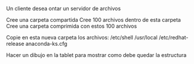 Un cliente desea ontar un servidor de archivos



Cree una carpeta compartida
Cree 100 archivos dentro de esta carpeta
Cree una carpeta comprimida con estos 100 archivos

Copie en esta nueva carpeta los archivos:
/etc/shell
/usr/local
/etc/redhat-release
anaconda-ks.cfg



Hacer un dibujo en la tablet para mostrar como debe quedar la estructura
